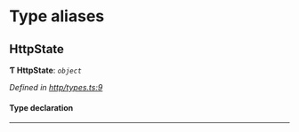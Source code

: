 

# Type aliases

<a id="httpstate"></a>

##  HttpState

**Ƭ HttpState**: *`object`*

*Defined in [http/types.ts:9](https://github.com/polkadot-js/api/blob/4a35380/packages/rpc-provider/src/http/types.ts#L9)*

#### Type declaration

___

